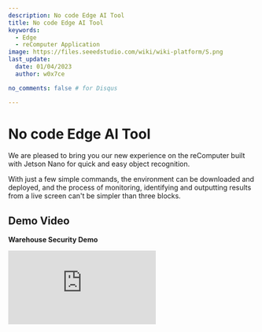 ```yaml
---
description: No code Edge AI Tool
title: No code Edge AI Tool
keywords:
  - Edge
  - reComputer Application
image: https://files.seeedstudio.com/wiki/wiki-platform/S.png
last_update:
  date: 01/04/2023
  author: w0x7ce

no_comments: false # for Disqus

---
```


# No code Edge AI Tool

We are pleased to bring you our new experience on the reComputer built with Jetson Nano for quick and easy object recognition.

With just a few simple commands, the environment can be downloaded and deployed, and the process of monitoring, identifying and outputting results from a live screen can't be simpler than three blocks.

## Demo Video

**Warehouse Security Demo**

<iframe width={560} height={315} src="https://www.youtube.com/embed/QI_3g5kkh0I" title="YouTube video player" frameBorder={0} allow="accelerometer; autoplay; clipboard-write; encrypted-media; gyroscope; picture-in-picture" allowFullScreen />

**Farm Guards Demo**

<iframe width={560} height={315} src="https://www.youtube.com/embed/Jt66IG4E6uM" title="YouTube video player" frameBorder={0} allow="accelerometer; autoplay; clipboard-write; encrypted-media; gyroscope; picture-in-picture" allowFullScreen />

## Preliminary Preparation

In this example, we'll go over how to download and install what we need under a fresh NVIDIA Jetson system, then open the Edge AI Tool and perform object detection with a live camera. Below is an overview of the steps.

<div align="center"><img width={700} src="https://files.seeedstudio.com/wiki/node-red/step.png" /></div>

1. Download and deploy
2. Place blocks
3. Show results

### Hardware Requirements

Before you start, you will need to have the following hardware ready.

<table>
  <thead>
    <tr>
      <th>Hardware Image</th>
      <th>Hardware Name</th>
    </tr>
  </thead>
  <tbody>
    <tr>
      <td><img src="https://files.seeedstudio.com/wiki/node-red/reComputer-Jetson-Nano.jpg" width={210} /></td>
      <td><a href="https://www.seeedstudio.com/Jetson-10-1-A0-p-5336.html">reComputer J1010 with Jetson Nano module</a><br />or <br /><a href="https://www.seeedstudio.com/Jetson-10-1-H0-p-5335.html">reComputer J1020 with Jetson Nano module</a></td>
    </tr>
    <tr>
      <td><img src="https://files.seeedstudio.com/wiki/node-red/3.png" width={210} /></td>
      <td>Logitech C270 HD Webcam<br />or<br /><a href="https://developer.nvidia.com/embedded/jetson-partner-supported-cameras?t1_camera-interface=USB&t1_max-resolution=4K&t1_supported-jetson-products=Nano" target="_blank" rel="noopener noreferrer">other V4L2 USB Camera supported by Jetson</a></td>
    </tr>
  </tbody>
</table>

!!!Attention
    This example will only run on the reComputer built with Jetson Nano. Note that the reComputer built with Jetson Xavier NX is not supported to work at this time, but it will be supported in the future.

### Software Requirements

Before you start, make sure your device is flashed with [JetPack 4.6.1](https://developer.nvidia.com/embedded/jetpack-sdk-461). If you want to reflash the Jetson Nano eMMC with JetPack 4.6.1, please refer [here](https://docs.nvidia.com/sdk-manager/install-with-sdkm-jetson/index.html).

You can check the installed JetPack version by typing the following on the terminal:

```sh
cat /etc/nv_tegra_release
```

And the output should look like this

<div align="center"><img width={1000} src="https://files.seeedstudio.com/wiki/node-red/check-jp-version.png" /></div>

**Note:** R32.7.1 corresponds to JetPack 4.6.1

## Getting Started

Once the hardware and software are ready as described above, let's move on to the Edge AI Tool experience. In this example, please connect your display, mouse or keyboard as required, you can also control your NVIDIA Jetson remotely via SSH or VNC.

### Step 1. Download and deploy

Open a command line window in NVIDIA Jetson and enter the following command to download the required files to Jetson.

```sh
git clone https://github.com/Seeed-Studio/node-red-contrib-ml.git
```

Once the download is complete, run the following command to start the required docker.

```sh
cd node-red-contrib-ml
sudo ./docker-ubuntu.sh
```

The whole installation and start-up process will take about 7 to 9 minutes.

### Step 2. Place blocks

Once the installation is complete, use the Google Chrome browser that comes with your NVIDIA Jetson system to enter the following URL to access the operating interface.

```
127.0.0.1:1880
```

You can also enter the IP address plus the port number (1880) in the address bar to access the action page.

<div align="center"><img width={800} src="https://files.seeedstudio.com/wiki/node-red/6.png" /></div>

We can see the distribution of Edge AI Tool operations in the diagram below.

<div align="center"><img width={800} src="https://files.seeedstudio.com/wiki/node-red/8.png" /></div>

- **Block Area:** This area is home to a number of blocks that can be manipulated by the user.

- **Programming Area:** This area is the user's Programming Area. The user can drag and drop blocks from the Block Area to the Programming Area to complete the program.

- **Setup Area:** On the far right is the Setup Area. Here we can see the flow of the Programming Area and can complete some necessary settings or set up operations on blocks etc. in this area.

In the Block Area, there is a section called **seeed recomputer** where we will focus on the use of these three blocks.

<div align="center"><img width={400} src="https://files.seeedstudio.com/wiki/node-red/7.png" /></div>

- **video input:** This lock is used to get the video stream from the camera input. This block can be set up to select a webcam or a local V4L2 USB camera etc.

- **detection:** This block is used to select the model to be recognised. The input video stream will be recognised using the model you have selected. For the time being, only the **COCO dataset** can be used under this version.

- **video view:** This block is used to output the processed video stream on the screen.

Next we can take a look at the composition of the blocks. Take the building block **video input** as an example.

<div align="center"><img width={300} src="https://files.seeedstudio.com/wiki/node-red/12.png" /></div>

To the left of this block there is a square blue area. When this area is hidden, it means that the video streaming input is turned off.

<div align="center"><img width={300} src="https://files.seeedstudio.com/wiki/node-red/11.png" /></div>

When this area is displayed, it means that the video streaming input is switched on.

<div align="center"><img width={300} src="https://files.seeedstudio.com/wiki/node-red/13.png" /></div>

Similarly, the video view block has a square block like this on the right side. Hide turns off the display of the video stream output, the opposite is true.

<div align="center"><img width={300} src="https://files.seeedstudio.com/wiki/node-red/14.png" /></div>

If there is a blue dot in the top right of the block, this is a reminder that the block has been edited, but not deployed. By the way, the whole project runs and needs to be programmed with blocks and deployed before the results are shown.

<div align="center"><img width={300} src="https://files.seeedstudio.com/wiki/node-red/15.png" /></div>

The grey square to the right of the block is where the blocks are connected. Left mouse click here and drag it to the next block to the left of the connection, then you can connect the two blocks to form a program flow.

<div align="center"><img width={400} src="https://files.seeedstudio.com/wiki/node-red/16.png" /></div>

It should be noted that the program flow is executed from **left to right** in this order, and that the left-hand join can only be connected to the right-hand join.

If there is no join to the left of the block, it should be used as the start node of the program flow. If the right-hand side of the block has no connections, then it should be used as the end node of the entire program flow.

A block with two joints, like **object detection**, means that several different contents can be output to the block. It is then possible to output both video streams and logs.

<div align="center"><img width={400} src="https://files.seeedstudio.com/wiki/node-red/17.png" /></div>

The blocks are also very easy and quick to use. You can drag the block you want to use by long pressing the left mouse button and then drag it to the Programming Area of the main screen.

<div align="center"><img width={800} src="https://files.seeedstudio.com/wiki/node-red/9.png" /></div>

Based on the above description of the blocks, we can design a simple block procedure as follows.

<div align="center"><img width={800} src="https://files.seeedstudio.com/wiki/node-red/18.png" /></div>

The program shown above is the one that takes the input video stream from the camera and then uses model detection to input the result of recognising the object.

### Step 3. Show results

Once the blocks have been placed, we still need to make a simple configuration of the blocks before they can be used. If you want to set up a particular block, you can double click on it and the corresponding settings box will pop up on the right hand side.

Let's start by setting up the **video input** block.

<div align="center"><img width={800} src="https://files.seeedstudio.com/wiki/node-red/19.png" /></div>

- **Device type:** Here you can set the type of camera you have, currently two types of camera are supported, webcam and local camera.

- **Video:** Select your camera here. If there is no camera available here, please double check that the camera is supported or that it is connected successfully.

- **URL:** If you have selected a webcam, the Video field will become a URL. Here please fill in the input source of the webcam.

<div align="center"><img width={800} src="https://files.seeedstudio.com/wiki/node-red/20.png" /></div>

- **Resolution:** Select your camera resolution here. Selecting the wrong resolution may result in a runtime error.

For **object detection** block, the settings are as follows.

<div align="center"><img width={800} src="https://files.seeedstudio.com/wiki/node-red/21.png" /></div>

- **Model name:** Here you select the model name for object recognition, currently only the COCO dataset is supported.

!!!Note
    COCO is a large-scale object detection, segmentation, and captioning dataset. COCO has several features:
    - Object segmentation
    - Recognition in context
    - Superpixel stuff segmentation
    - 330K images (>200K labeled)
    - 1.5 million object instances
    - 80 object categories
    - 91 stuff categories
    - 5 captions per image
    - 250,000 people with keypoints

    <div align=center><img width = 700 src="https://files.seeedstudio.com/wiki/node-red/22.png"/></div>

Once you have done so, click on the **deploy** button in the top right hand corner of the interface and the program stream will start running.

<div align="center"><img width={400} src="https://files.seeedstudio.com/wiki/node-red/23.png" /></div>

If everything is OK, you can see that the objects identified by the video stream are circled by boxes and given confidence values.

<div align="center"><img width={800} src="https://files.seeedstudio.com/wiki/node-red/24.png" /></div>

## In-depth Operation

We experienced the Edge AI Tool program in its simplest form in the previous chapter. In this section we will take you through more extensions to Edge AI Tool.

<iframe width={560} height={315} src="https://www.youtube.com/embed/QI_3g5kkh0I" title="YouTube video player" frameBorder={0} allow="accelerometer; autoplay; clipboard-write; encrypted-media; gyroscope; picture-in-picture" allowFullScreen />

### Blocks Download

In addition to the blocks in the blocks section, we can download as many blocks as we need to complete more complex projects.

In the Setup Area on the right, there is a button for more options, we select **Manage palette**.

<div align="center"><img width={400} src="https://files.seeedstudio.com/wiki/node-red/25.png" /></div>

On the pop-up page, you can see the installed blocks and select **Install** to download more blocks. Here, we take the example of the mailbox block.

<div align="center"><img width={800} src="https://files.seeedstudio.com/wiki/node-red/27.png" /></div>

After installation, the newly installed blocks can be seen at the bottom of the blocks section.

<div align="center"><img width={800} src="https://files.seeedstudio.com/wiki/node-red/30.png" /></div>

### Importing others projects

There are times when perhaps you would like to share your interesting projects for others to experience. Or maybe it is someone else's project that you would like to use yourself, then you can refer to the following ways.

In the Setup Area on the right, there is a button for more options, we select **Import**.

<div align="center"><img width={400} src="https://files.seeedstudio.com/wiki/node-red/33.png" /></div>

Next we can paste the code we have shared or obtained in the pop-up window.

<div align="center"><img width={800} src="https://files.seeedstudio.com/wiki/node-red/34.png" /></div>

In this example, we will share with you a wonderful project that focuses on the ability to detect, in real time, whether someone has entered the environment through a camera and send an email notification if a person is detected.

```json
[
    {
        "id": "7963f97f362cdfc6",
        "type": "tab",
        "label": "warning email",
        "disabled": false,
        "info": "",
        "env": []
    },
    {
        "id": "41a8f267df4eb722",
        "type": "video input",
        "z": "7963f97f362cdfc6",
        "name": "",
        "deviceType": "rtsp",
        "rtsp": "",
        "local": "video0",
        "resolution": "2560",
        "frequency": "60",
        "senderr": true,
        "active": false,
        "x": 160,
        "y": 140,
        "wires": [
            [
                "c5fef75b0ab418c6"
            ]
        ]
    },
    {
        "id": "c5fef75b0ab418c6",
        "type": "detection",
        "z": "7963f97f362cdfc6",
        "name": "",
        "modelName": "coco_dataset",
        "showResult": true,
        "senderr": true,
        "x": 380,
        "y": 200,
        "wires": [
            [
                "40523cc8b61cfcc9"
            ],
            [
                "689c67f6610be9e2"
            ]
        ]
    },
    {
        "id": "40523cc8b61cfcc9",
        "type": "video view",
        "z": "7963f97f362cdfc6",
        "name": "",
        "width": 640,
        "data": "payload",
        "dataType": "msg",
        "thumbnail": false,
        "active": false,
        "pass": false,
        "outputs": 0,
        "x": 650,
        "y": 140,
        "wires": []
    },
    {
        "id": "689c67f6610be9e2",
        "type": "switch",
        "z": "7963f97f362cdfc6",
        "name": "person intrusion detected",
        "property": "payload.labels",
        "propertyType": "msg",
        "rules": [
            {
                "t": "eq",
                "v": "person",
                "vt": "str"
            }
        ],
        "checkall": "true",
        "repair": false,
        "outputs": 1,
        "x": 410,
        "y": 540,
        "wires": [
            [
                "40f6ca0fbb322dd5"
            ]
        ]
    },
    {
        "id": "40f6ca0fbb322dd5",
        "type": "e-mail",
        "z": "7963f97f362cdfc6",
        "server": "",
        "port": "465",
        "secure": true,
        "tls": true,
        "name": "",
        "dname": "warning email",
        "credentials": {
            "userid": "",
            "password": ""
        },
        "x": 720,
        "y": 620,
        "wires": []
    },
    {
        "id": "80a51065a9ee835e",
        "type": "ui_spacer",
        "z": "7963f97f362cdfc6",
        "name": "spacer",
        "group": "529bf2dedebe9911",
        "order": 2,
        "width": 12,
        "height": 1
    },
    {
        "id": "529bf2dedebe9911",
        "type": "ui_group",
        "name": "Default",
        "tab": "ad4ccf9922566f44",
        "order": 1,
        "disp": true,
        "width": 20,
        "collapse": false,
        "className": ""
    },
    {
        "id": "ad4ccf9922566f44",
        "type": "ui_tab",
        "name": "Home",
        "icon": "dashboard",
        "disabled": false,
        "hidden": false
    }
]
```

Note that the code is not directly usable, you will need to fill in `"rtsp": "",` with the input source of your webcam. Fill in `"server": "",` with your email server address and `"credentials": {
            "userid": "",
            "password": ""
        },` fill in your username and password.

When everything is ready, the block program works and pushes you an email when it detects activity.

<div align="center"><img width={800} src="https://files.seeedstudio.com/wiki/node-red/36.png" /></div>

In this project, two new blocks are used, **switch** and **email**.

The switch building block is where you feel the program is going based on the judgement information you set. For example, in this program I have named the switch block **person intrusion detected** and filled in the property **payload.labels**. **payload.labels** is the key value of the previous block **object detection**. When the value of the property is equal to **person**, the block connected after switch is executed.

<div align="center"><img width={800} src="https://files.seeedstudio.com/wiki/node-red/31.png" /></div>

The email block is a little easier to set up, you just need to fill in the email address and server address that you want to receive messages from, depending on the protocol your mailbox supports.

<div align="center"><img width={800} src="https://files.seeedstudio.com/wiki/node-red/32.png" /></div>

Of course, if you copy the code directly and complete the code changes, you can make no further changes to the blocks. If you are more comfortable using the graphical interface, you can also complete the configuration of these elements in the block settings.

## Troubleshooting

### What should I do if docker does not start successfully and if there is no seed recomputer in the blocks?

We can shut down docker and restart it with the following command.

```sh
cd node-red-contrib-ml/
sudo docker-compose --file docker-compose.yaml down
sudo docker-compose --file docker-compose.yaml up
```

### What should I do if I can't observe the results or if there are errors in the debug?

Please use the following command to see if the docker installation is correct. You should get the three dockers shown in the diagram. if any of them are missing, go back to the first step in **Getting Started** and reinstall the docker.

```sh
sudo docker image ls
```

<div align="center"><img width={800} src="https://files.seeedstudio.com/wiki/node-red/37.png" /></div>

If the installation matches the image, then check the running status of the launched docker using the following command.

```sh
sudo docker ps
```

<div align="center"><img width={800} src="https://files.seeedstudio.com/wiki/node-red/38.png" /></div>

If there is no docker started as in the picture above, try restarting the docker or check if the model and system version of the device match the requirements.

## Tech Support

Please do not hesitate to submit the issue into our [forum](https://forum.seeedstudio.com/).
<br />
<p style={{textAlign: 'center'}}><a href="https://www.seeedstudio.com/act-4.html?utm_source=wiki&utm_medium=wikibanner&utm_campaign=newproducts" target="_blank"><img src="https://files.seeedstudio.com/wiki/Wiki_Banner/new_product.jpg" /></a></p>
